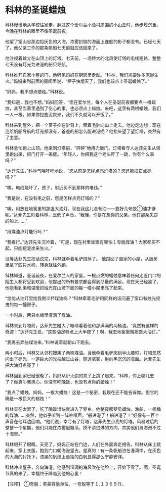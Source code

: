 # 科林的圣诞蜡烛

<link href="../../../css/style.css" rel="stylesheet" type="text/css" />

<div class="p">

科林慢慢地从学校往家走。翻过这个爱尔兰小渔村周围的小山丘时，他步履沉重。今晚在科林的眼里不像圣诞前夜。

他望了望山谷那边铅灰色的大海。浓雾封锁的海面上连船的影子都没有。已经七天了，他父亲工作的那条帆船七天前就应该回来了。

他注视着耸立在山顶上的灯塔。七天前，一场特大的北风使灯塔的电线短路，整整七天没有灯光为进港的船只导航。

科林推开自家小屋的门，他听见妈妈在厨房里走动。“科林，我们需要许多泥炭生火。”妈妈来到前面的房间里说，“炉子快熄灭了，我们也该点上圣诞蜡烛了。”

“妈妈，我不想点蜡烛。”科林说。

“我知道，我也不想。”妈妈回答，“但在爱尔兰，每个人在圣诞前夜都要点一根蜡烛，甚至当家里遇到了伤心的事，也必须点上蜡烛。来吧，这里有两根蜡烛，我们一人一根。如果你挖些泥炭来，我们不久就可以开饭了。”

科林来到屋外，把一个筐子拴在驴背上，牵着毛驴向山上走去。他边走边想：现在连给帆船导航的灯光都没有，爸爸的船怎么能进港呢？他抬头望了望灯塔，突然有了主意。

科林急忙跑上山顶。他来到灯塔前，“砰砰”地用力敲门。灯塔看守人达菲先生从塔里跑出来，把门打开一条缝。“年轻人，你把我这个老头吓了一跳，你有什么事吗？”

“达菲先生，”科林气喘吁吁地说，“您从前是怎样点亮灯塔的？您还能把它点亮吗？”

“唉，电线烧坏了，孩子，附近买不到那样的电线。”

“我是说，在没有电之前，您是怎样点亮灯塔的？”

“噢，用放在地窖里的那盏大油灯。现在我这儿没有油——要好几夸脱①油才够呢。”达菲先生盯着科林，压低了声音，“我懂，你是在想你的父亲，他在那条失踪的船上……”

“用煤油点灯能行吗？”

“我看行。”达菲先生沉吟着，“可是，现在村里谁家有哪怕１夸脱煤油？大家都买不起，只能挖泥炭来生火。”

没等达菲先生把话说完，科林就牵着毛驴跑掉了。
他跑回了自家的小屋，从厨房里拿了四只水桶，转身就往外跑。

科林知道，圣诞前夜，在爱尔兰人的家里，一根点燃的蜡烛意味着任何走近门口的陌生人都将受到欢迎，他提出的所有要求都会得到尽量的满足。现在天已经黑了，他能看到柔和温暖的烛光在山坡下面的每一幢小屋里亮了起来。

“您能从油灯里给我倒半杯煤油吗？”科林牵着毛驴用同样的话问遍了窗口有烛光摇曳的每一幢房子。

一小时后，两只水桶里灌满了煤油。

科林来到灯塔前，达菲先生瞪大了眼睛看着他和那满满的两桶油。“竟然有这样的奇迹！”达菲先生说，“这些油足够点上大半夜了！啊，我去地窖里搬那盏大油灯。”

“我再去弄些煤油来。”科林说着就朝山下跑去。

两小时后，科林又从邻村搜集了两桶煤油。当他牵着毛驴爬到半山腰时，灯塔忽然闪出了亮光，一道巨大的光柱越过山谷，穿透浓雾，射向黑沉沉的海面。达菲先生把大油灯点亮了！

科林回到家已经很晚了，妈妈从炉火边的凳子上跳了起来。“科林，你上哪儿去了？你真叫我担心。你没有吃晚饭，也没有点你的蜡烛！”

“我点了蜡烛，妈妈，一根大蜡烛！这是一个秘密，我现在还不能告诉你。但它的确是一根巨大的蜡烛！”

科林实在太累了，吃了晚饭很快就进入了梦乡。他整夜都梦见蜡烛，渔船，一桶桶的煤油……突然，他似乎听到一阵吵嚷声。“船进港了！船进港了！”好像有一百个声音在他耳边回响。“他们说，幸亏有了灯塔，达菲先生点亮的灯塔。风暴过后的整整一个星期，他们只能在浓雾里飘荡，摸不清进港的方向，其实他们离海港不过十海里。”

科林眼开了眼睛。天亮了，妈妈正站在门边，人们在外面奔走相告。科林从床上跳起来，穿上衣服，跑到门口朝海港望去。是真的！有一条帆船泊在港湾中，在灰色的大海的衬托下，漆黑的帆缆上悬挂的白帆显得那么宁静安详。

科林冲出屋子，奔向海港。他感到湿润的海风吹在他脸上，开始下雪了。啊，圣诞节真的来了，幸福终于降临到他的心里！

【注释】
①夸脱：英美容量单位，一夸脱等于１.１３６５升。
